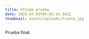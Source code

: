 ```yaml
---
title: Ultima prueba
date: 2025-07-03T04:02:14.342Z
thumbnail: assets/uploads/frente.jpg
---
```

P﻿rueba final.
